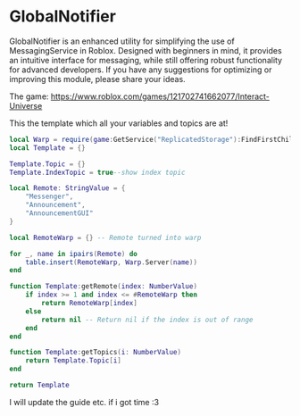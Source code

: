 # GlobalNotifier
GlobalNotifier is an enhanced utility for simplifying the use of MessagingService in Roblox. Designed with beginners in mind, it provides an intuitive interface for messaging, while still offering robust functionality for advanced developers. If you have any suggestions for optimizing or improving this module, please share your ideas.

The game: https://www.roblox.com/games/121702741662077/Interact-Universe

This the template which all your variables and topics are at!
```lua
local Warp = require(game:GetService("ReplicatedStorage"):FindFirstChild("ClientModules").Warp)
local Template = {}

Template.Topic = {}
Template.IndexTopic = true--show index topic 

local Remote: StringValue = {
	"Messenger",
	"Announcement",
	"AnnouncementGUI"
}

local RemoteWarp = {} -- Remote turned into warp

for _, name in ipairs(Remote) do
	table.insert(RemoteWarp, Warp.Server(name))
end

function Template:getRemote(index: NumberValue)
	if index >= 1 and index <= #RemoteWarp then
		return RemoteWarp[index]
	else
		return nil -- Return nil if the index is out of range
	end
end

function Template:getTopics(i: NumberValue)
	return Template.Topic[i]
end

return Template
```

I will update the guide etc. if i got time :3

